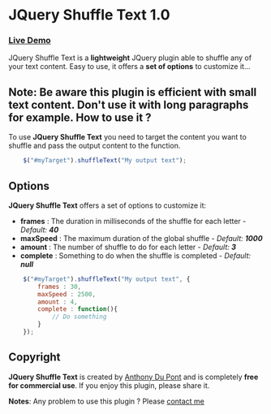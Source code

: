 JQuery Shuffle Text 1.0
===========

### [Live Demo](http://www.anthonydupont.be/lab/ShuffleText)
JQuery Shuffle Text is a **lightweight** JQuery plugin able to shuffle any of your text content.
Easy to use, it offers a **set of options** to customize it...

**Note:**
Be aware this plugin is efficient with **small text content**. Don't use it with long paragraphs for example.
How to use it ?
-------------------------
To use **JQuery Shuffle Text** you need to target the content you want to shuffle and pass the output content to the function.

```js
    $("#myTarget").shuffleText("My output text");
```
Options
-------------------------
**JQuery Shuffle Text** offers a set of options to customize it:

+ **frames**   : The duration in milliseconds of the shuffle for each letter - *Default:* _**40**_
+ **maxSpeed** : The maximum duration of the global shuffle - *Default:* _**1000**_
+ **amount**   : The number of shuffle to do for each letter - *Default:* _**3**_
+ **complete** : Something to do when the shuffle is completed - *Default:* _**null**_

```js
    $("#myTarget").shuffleText("My output text", {
        frames : 30,
        maxSpeed : 2500,
        amount : 4,
        complete : function(){
            // Do something
        }
    });
```
Copyright
-------------------------
**JQuery Shuffle Text** is created by [Anthony Du Pont](http://www.twitter.com/Anthodpnt) and is completely **free for commercial use**.
If you enjoy this plugin, please share it.

**Notes**: Any problem to use this plugin ? Please [contact me](mailto:antho.dpnt@gmail.com)
